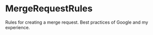 # MergeRequestRules
Rules for creating a merge request. Best practices of Google and my experience.
